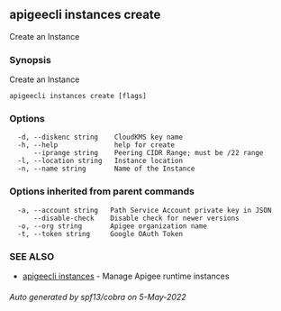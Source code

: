 ## apigeecli instances create

Create an Instance

### Synopsis

Create an Instance

```
apigeecli instances create [flags]
```

### Options

```
  -d, --diskenc string    CloudKMS key name
  -h, --help              help for create
      --iprange string    Peering CIDR Range; must be /22 range
  -l, --location string   Instance location
  -n, --name string       Name of the Instance
```

### Options inherited from parent commands

```
  -a, --account string   Path Service Account private key in JSON
      --disable-check    Disable check for newer versions
  -o, --org string       Apigee organization name
  -t, --token string     Google OAuth Token
```

### SEE ALSO

* [apigeecli instances](apigeecli_instances.md)	 - Manage Apigee runtime instances

###### Auto generated by spf13/cobra on 5-May-2022
